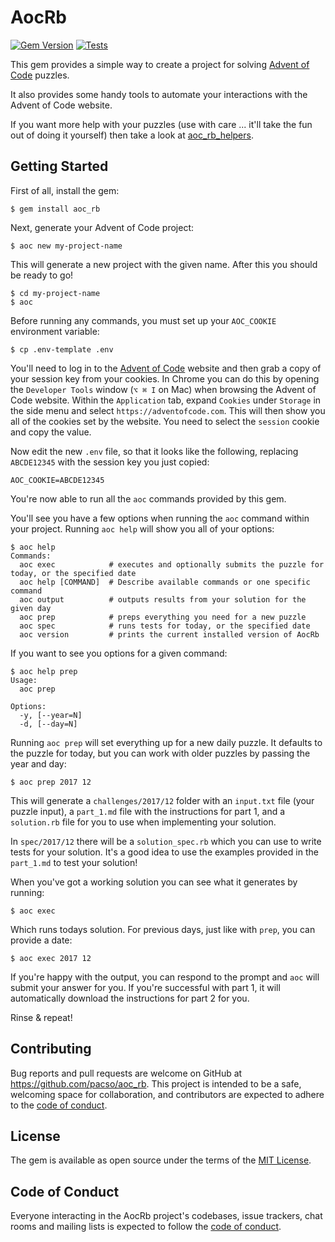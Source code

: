 # AocRb

[![Gem Version](https://badge.fury.io/rb/aoc_rb.svg)](https://badge.fury.io/rb/aoc_rb)
[![Tests](https://github.com/pacso/aoc_rb/actions/workflows/tests.yml/badge.svg)](https://github.com/pacso/aoc_rb/actions/workflows/tests.yml)

This gem provides a simple way to create a project for solving [Advent of Code](https://adventofcode.com) puzzles.

It also provides some handy tools to automate your interactions with the Advent of Code website.

If you want more help with your puzzles (use with care ... it'll take the fun out of doing it yourself) then take a look at [aoc_rb_helpers](https://github.com/pacso/aoc_rb_helpers).

## Getting Started

First of all, install the gem:

    $ gem install aoc_rb

Next, generate your Advent of Code project:

    $ aoc new my-project-name
    
This will generate a new project with the given name. After this you should be ready to go!

    $ cd my-project-name
    $ aoc
    
Before running any commands, you must set up your `AOC_COOKIE` environment variable:

    $ cp .env-template .env

You'll need to log in to the [Advent of Code](https://adventofcode.com) website and then grab a copy of your session key from your cookies.
In Chrome you can do this by opening the `Developer Tools` window (`⌥ ⌘ I` on Mac) when browsing the Advent of Code website. Within the `Application` tab, expand `Cookies` under `Storage` in the side menu and select `https://adventofcode.com`. This will then show you all of the cookies set by the website. You need to select the `session` cookie and copy the value. 

Now edit the new `.env` file, so that it looks like the following, replacing `ABCDE12345` with the session key you just copied:

    AOC_COOKIE=ABCDE12345

You're now able to run all the `aoc` commands provided by this gem.
    
You'll see you have a few options when running the `aoc` command within your project. Running `aoc help` will show you all of your options:

    $ aoc help
    Commands:
      aoc exec            # executes and optionally submits the puzzle for today, or the specified date
      aoc help [COMMAND]  # Describe available commands or one specific command
      aoc output          # outputs results from your solution for the given day
      aoc prep            # preps everything you need for a new puzzle
      aoc spec            # runs tests for today, or the specified date
      aoc version         # prints the current installed version of AocRb

If you want to see you options for a given command:

    $ aoc help prep
    Usage:
      aoc prep
    
    Options:
      -y, [--year=N]  
      -d, [--day=N]   

Running `aoc prep` will set everything up for a new daily puzzle. It defaults to the puzzle for today, but you can work with older puzzles by passing the year and day: 

    $ aoc prep 2017 12

This will generate a `challenges/2017/12` folder with an `input.txt` file (your puzzle input), a `part_1.md` file with the instructions for part 1, and a `solution.rb` file for you to use when implementing your solution.

In `spec/2017/12` there will be a `solution_spec.rb` which you can use to write tests for your solution. It's a good idea to use the examples provided in the `part_1.md` to test your solution!

When you've got a working solution you can see what it generates by running:

    $ aoc exec

Which runs todays solution. For previous days, just like with `prep`, you can provide a date:

    $ aoc exec 2017 12
    
If you're happy with the output, you can respond to the prompt and `aoc` will submit your answer for you. If you're successful with part 1, it will automatically download the instructions for part 2 for you.

Rinse & repeat!

## Contributing

Bug reports and pull requests are welcome on GitHub at https://github.com/pacso/aoc_rb. This project is intended to be a safe, welcoming space for collaboration, and contributors are expected to adhere to the [code of conduct](https://github.com/pacso/aoc_rb/blob/master/CODE_OF_CONDUCT.md).

## License

The gem is available as open source under the terms of the [MIT License](https://opensource.org/licenses/MIT).

## Code of Conduct

Everyone interacting in the AocRb project's codebases, issue trackers, chat rooms and mailing lists is expected to follow the [code of conduct](https://github.com/[USERNAME]/aoc_rb/blob/master/CODE_OF_CONDUCT.md).
